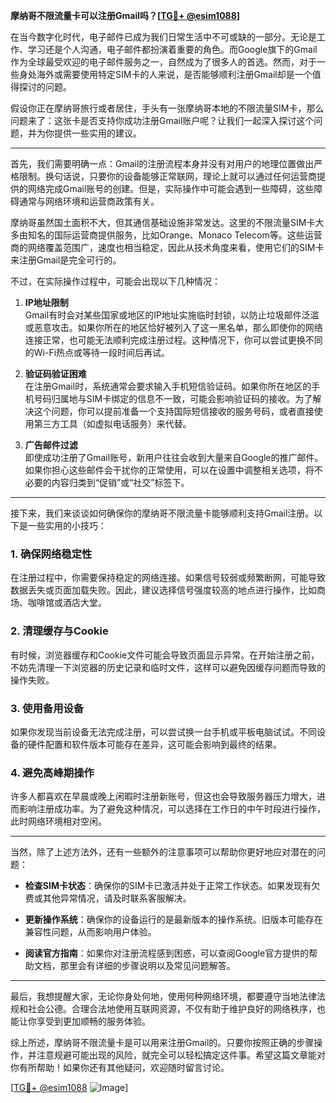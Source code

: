 **摩纳哥不限流量卡可以注册Gmail吗？[[TG💪+ @esim1088](https://t.me/s/esim1088)]**

在当今数字化时代，电子邮件已成为我们日常生活中不可或缺的一部分。无论是工作、学习还是个人沟通，电子邮件都扮演着重要的角色。而Google旗下的Gmail作为全球最受欢迎的电子邮件服务之一，自然成为了很多人的首选。然而，对于一些身处海外或需要使用特定SIM卡的人来说，是否能够顺利注册Gmail却是一个值得探讨的问题。

假设你正在摩纳哥旅行或者居住，手头有一张摩纳哥本地的不限流量SIM卡，那么问题来了：这张卡是否支持你成功注册Gmail账户呢？让我们一起深入探讨这个问题，并为你提供一些实用的建议。

---

首先，我们需要明确一点：Gmail的注册流程本身并没有对用户的地理位置做出严格限制。换句话说，只要你的设备能够正常联网，理论上就可以通过任何运营商提供的网络完成Gmail账号的创建。但是，实际操作中可能会遇到一些障碍，这些障碍通常与网络环境和运营商政策有关。

摩纳哥虽然国土面积不大，但其通信基础设施非常发达。这里的不限流量SIM卡大多由知名的国际运营商提供服务，比如Orange、Monaco Telecom等。这些运营商的网络覆盖范围广，速度也相当稳定，因此从技术角度来看，使用它们的SIM卡来注册Gmail是完全可行的。

不过，在实际操作过程中，可能会出现以下几种情况：

1. **IP地址限制**  
   Gmail有时会对某些国家或地区的IP地址实施临时封锁，以防止垃圾邮件泛滥或恶意攻击。如果你所在的地区恰好被列入了这一黑名单，那么即使你的网络连接正常，也可能无法顺利完成注册过程。这种情况下，你可以尝试更换不同的Wi-Fi热点或等待一段时间后再试。

2. **验证码验证困难**  
   在注册Gmail时，系统通常会要求输入手机短信验证码。如果你所在地区的手机号码归属地与SIM卡绑定的信息不一致，可能会影响验证码的接收。为了解决这个问题，你可以提前准备一个支持国际短信接收的服务号码，或者直接使用第三方工具（如虚拟电话服务）来代替。

3. **广告邮件过滤**  
   即使成功注册了Gmail账号，新用户往往会收到大量来自Google的推广邮件。如果你担心这些邮件会干扰你的正常使用，可以在设置中调整相关选项，将不必要的内容归类到“促销”或“社交”标签下。

---

接下来，我们来谈谈如何确保你的摩纳哥不限流量卡能够顺利支持Gmail注册。以下是一些实用的小技巧：

### 1. 确保网络稳定性  
在注册过程中，你需要保持稳定的网络连接。如果信号较弱或频繁断网，可能导致数据丢失或页面加载失败。因此，建议选择信号强度较高的地点进行操作，比如商场、咖啡馆或酒店大堂。

### 2. 清理缓存与Cookie  
有时候，浏览器缓存和Cookie文件可能会导致页面显示异常。在开始注册之前，不妨先清理一下浏览器的历史记录和临时文件，这样可以避免因缓存问题而导致的操作失败。

### 3. 使用备用设备  
如果你发现当前设备无法完成注册，可以尝试换一台手机或平板电脑试试。不同设备的硬件配置和软件版本可能存在差异，这可能会影响到最终的结果。

### 4. 避免高峰期操作  
许多人都喜欢在早晨或晚上闲暇时注册新账号，但这也会导致服务器压力增大，进而影响注册成功率。为了避免这种情况，可以选择在工作日的中午时段进行操作，此时网络环境相对空闲。

---

当然，除了上述方法外，还有一些额外的注意事项可以帮助你更好地应对潜在的问题：

- **检查SIM卡状态**：确保你的SIM卡已激活并处于正常工作状态。如果发现有欠费或其他异常情况，请及时联系客服解决。
  
- **更新操作系统**：确保你的设备运行的是最新版本的操作系统。旧版本可能存在兼容性问题，从而影响用户体验。

- **阅读官方指南**：如果你对注册流程感到困惑，可以查阅Google官方提供的帮助文档，那里会有详细的步骤说明以及常见问题解答。

---

最后，我想提醒大家，无论你身处何地，使用何种网络环境，都要遵守当地法律法规和社会公德。合理合法地使用互联网资源，不仅有助于维护良好的网络秩序，也能让你享受到更加顺畅的服务体验。

综上所述，摩纳哥不限流量卡是可以用来注册Gmail的。只要你按照正确的步骤操作，并注意规避可能出现的风险，就完全可以轻松搞定这件事。希望这篇文章能对你有所帮助！如果你还有其他疑问，欢迎随时留言讨论。

[[TG💪+ @esim1088](https://t.me/s/esim1088) ![Image](https://i.postimg.cc/4NQfJmqS/Snipaste-2025-05-13-00-14-12.png)]
